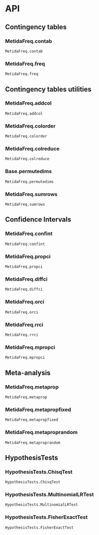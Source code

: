 # API

## Contingency tables

### MetidaFreq.contab
```@docs
MetidaFreq.contab
```

### MetidaFreq.freq
```@docs
MetidaFreq.freq
```


## Contingency tables utilities

### MetidaFreq.addcol
```@docs
MetidaFreq.addcol
```

### MetidaFreq.colorder
```@docs
MetidaFreq.colorder
```

### MetidaFreq.colreduce
```@docs
MetidaFreq.colreduce
```

### Base.permutedims
```@docs
MetidaFreq.permutedims
```

### MetidaFreq.sumrows
```@docs
MetidaFreq.sumrows
```

## Confidence Intervals

### MetidaFreq.confint
```@docs
MetidaFreq.confint
```

### MetidaFreq.propci
```@docs
MetidaFreq.propci
```

### MetidaFreq.diffci
```@docs
MetidaFreq.diffci
```

### MetidaFreq.orci
```@docs
MetidaFreq.orci
```

### MetidaFreq.rrci
```@docs
MetidaFreq.rrci
```

### MetidaFreq.mpropci
```@docs
MetidaFreq.mpropci
```

## Meta-analysis

### MetidaFreq.metaprop
```@docs
MetidaFreq.metaprop
```

### MetidaFreq.metapropfixed
```@docs
MetidaFreq.metapropfixed
```

### MetidaFreq.metaproprandom
```@docs
MetidaFreq.metaproprandom
```


## HypothesisTests

### HypothesisTests.ChisqTest
```@docs
HypothesisTests.ChisqTest
```

### HypothesisTests.MultinomialLRTest
```@docs
HypothesisTests.MultinomialLRTest
```

### HypothesisTests.FisherExactTest
```@docs
HypothesisTests.FisherExactTest
```

